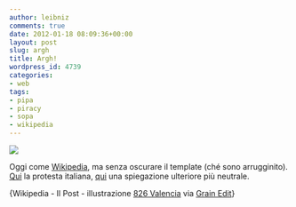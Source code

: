```yaml
---
author: leibniz
comments: true
date: 2012-01-18 08:09:36+00:00
layout: post
slug: argh
title: Argh!
wordpress_id: 4739
categories:
- web
tags:
- pipa
- piracy
- sopa
- wikipedia
---
```


![](http://grainedit.com/wp-content/uploads/2008/10/office-pirates-3.jpg)

Oggi come [Wikipedia](http://en.wikipedia.org/wiki/Main_Page), ma senza oscurare il template (ché sono arrugginito). [Qui](http://it.wikipedia.org/wiki/Wikipedia:Comunicato_del_18_gennaio_2012) la protesta italiana, [qui](http://www.ilpost.it/2012/01/18/perche-oggi-wikipedia-e-oscurata/) una spiegazione ulteriore più neutrale.

{Wikipedia - Il Post - illustrazione [826 Valencia](http://www.google.it/url?sa=t&rct=j&q=826+valencia&source=web&cd=1&ved=0CEEQFjAA&url=http%3A%2F%2F826valencia.org%2F&ei=830WT-B0iYE6qqHhhgQ&usg=AFQjCNGuDYz1Q2Ao0kIUziEJZoRWFWrKTw&sig2=sNoPZo8D8Wy_1s-eKHC7-g) via [Grain Edit](http://grainedit.com/2008/10/17/office-826-valencia/)}
